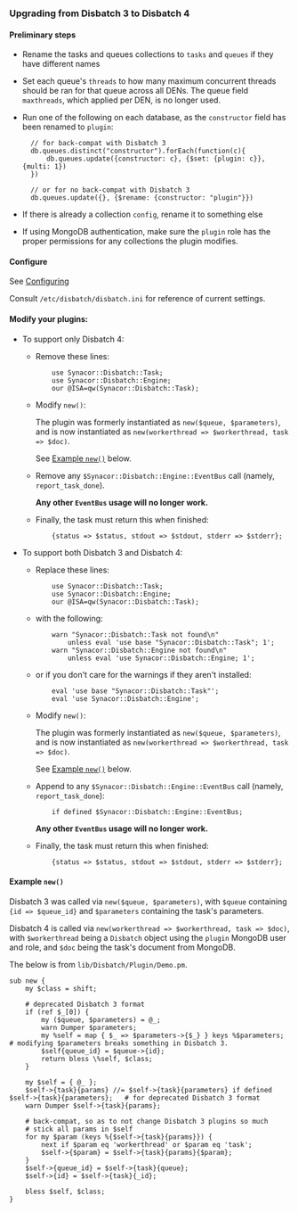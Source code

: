 ### Upgrading from Disbatch 3 to Disbatch 4

#### Preliminary steps

- Rename the tasks and queues collections to `tasks` and `queues` if they have
  different names

- Set each queue's `threads` to how many maximum concurrent threads should be
  ran for that queue across all DENs. The queue field `maxthreads`, which
  applied per DEN, is no longer used.

- Run one of the following on each database, as the `constructor` field has been
  renamed to `plugin`:

        // for back-compat with Disbatch 3
        db.queues.distinct("constructor").forEach(function(c){
            db.queues.update({constructor: c}, {$set: {plugin: c}}, {multi: 1})
        })

        // or for no back-compat with Disbatch 3
        db.queues.update({}, {$rename: {constructor: "plugin"}})

- If there is already a collection `config`, rename it to something else

- If using MongoDB authentication, make sure the `plugin` role has the proper
  permissions for any collections the plugin modifies.


#### Configure

See [Configuring](/docs/Configuring.md)

Consult `/etc/disbatch/disbatch.ini` for reference of current settings.


#### Modify your plugins:

- To support only Disbatch 4:
  - Remove these lines:

            use Synacor::Disbatch::Task;
            use Synacor::Disbatch::Engine;
            our @ISA=qw(Synacor::Disbatch::Task);

  - Modify `new()`:

    The plugin was formerly instantiated as `new($queue, $parameters)`, and is
    now instantiated as `new(workerthread => $workerthread, task => $doc)`.

    See [Example `new()`](example-new) below.
  - Remove any `$Synacor::Disbatch::Engine::EventBus` call (namely,
    `report_task_done`).

    **Any other `EventBus` usage will no longer work.**
  - Finally, the task must return this when finished:

            {status => $status, stdout => $stdout, stderr => $stderr};

- To support both Disbatch 3 and Disbatch 4:
  - Replace these lines:

            use Synacor::Disbatch::Task;
            use Synacor::Disbatch::Engine;
            our @ISA=qw(Synacor::Disbatch::Task);

  - with the following:

            warn "Synacor::Disbatch::Task not found\n"
                unless eval 'use base "Synacor::Disbatch::Task"; 1';
            warn "Synacor::Disbatch::Engine not found\n"
                unless eval 'use Synacor::Disbatch::Engine; 1';

  - or if you don't care for the warnings if they aren't installed:

            eval 'use base "Synacor::Disbatch::Task"';
            eval 'use Synacor::Disbatch::Engine';

  - Modify `new()`:

    The plugin was formerly instantiated as `new($queue, $parameters)`, and is
    now instantiated as `new(workerthread => $workerthread, task => $doc)`.

    See [Example `new()`](example-new) below.
  - Append to any `$Synacor::Disbatch::Engine::EventBus` call (namely,
    `report_task_done`):

            if defined $Synacor::Disbatch::Engine::EventBus;

    **Any other `EventBus` usage will no longer work.**
  - Finally, the task must return this when finished:

            {status => $status, stdout => $stdout, stderr => $stderr};

#### Example `new()`

Disbatch 3 was called via `new($queue, $parameters)`, with `$queue` containing
`{id => $queue_id}` and `$parameters` containing the task's parameters.

Disbatch 4 is called via `new(workerthread => $workerthread, task => $doc)`,
with `$workerthread` being a `Disbatch` object using the `plugin` MongoDB user
and role, and `$doc` being the task's document from MongoDB.

The below is from `lib/Disbatch/Plugin/Demo.pm`.

    sub new {
        my $class = shift;

        # deprecated Disbatch 3 format
        if (ref $_[0]) {
            my ($queue, $parameters) = @_;
            warn Dumper $parameters;
            my %self = map { $_ => $parameters->{$_} } keys %$parameters;	# modifying $parameters breaks something in Disbatch 3.
            $self{queue_id} = $queue->{id};
            return bless \%self, $class;
        }

        my $self = { @_ };
        $self->{task}{params} //= $self->{task}{parameters} if defined $self->{task}{parameters};	# for deprecated Disbatch 3 format
        warn Dumper $self->{task}{params};

        # back-compat, so as to not change Disbatch 3 plugins so much
        # stick all params in $self
        for my $param (keys %{$self->{task}{params}}) {
            next if $param eq 'workerthread' or $param eq 'task';
            $self->{$param} = $self->{task}{params}{$param};
        }
        $self->{queue_id} = $self->{task}{queue};
        $self->{id} = $self->{task}{_id};

        bless $self, $class;
    }
